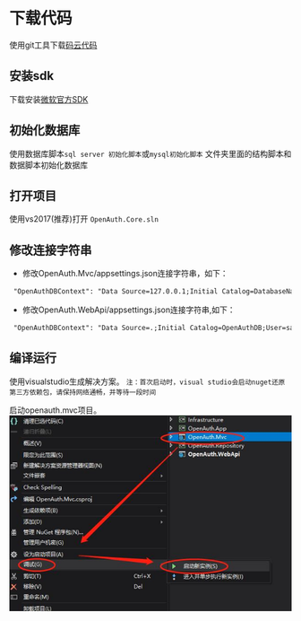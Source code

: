 # 下载代码

使用git工具下载[码云代码](https://gitee.com/yubaolee/OpenAuth.Core.git)

## 安装sdk

下载安装[微软官方SDK](https://dotnet.microsoft.com/download)

## 初始化数据库

使用数据库脚本`sql server 初始化脚本`或`mysql初始化脚本` 文件夹里面的结构脚本和数据脚本初始化数据库

## 打开项目

使用vs2017(推荐)打开 `OpenAuth.Core.sln`

## 修改连接字符串

* 修改OpenAuth.Mvc/appsettings.json连接字符串，如下：

```xml
 "OpenAuthDBContext": "Data Source=127.0.0.1;Initial Catalog=DatabaseName;User=sa;Password=000000"
```

* 修改OpenAuth.WebApi/appsettings.json连接字符串,如下：

```xml
 "OpenAuthDBContext": "Data Source=.;Initial Catalog=OpenAuthDB;User=sa;Password=000000"
```

## 编译运行

使用visualstudio生成解决方案。
`注：首次启动时，visual studio会启动nuget还原第三方依赖包，请保持网络通畅，并等待一段时间`

启动openauth.mvc项目。
![启动](190110165027039.jpg)
